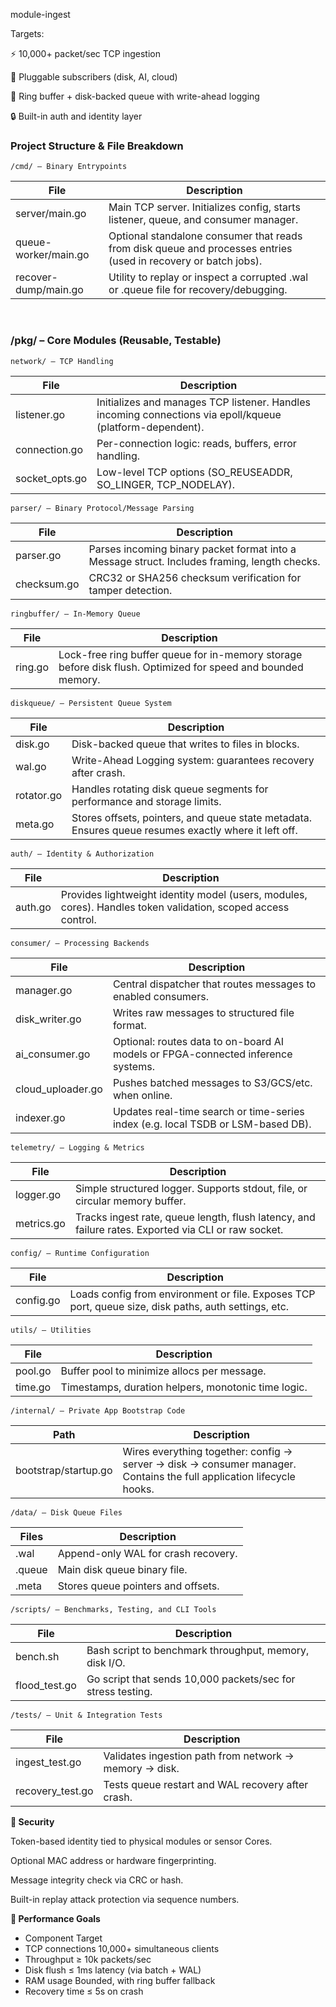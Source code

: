 module-ingest

Targets:

⚡ 10,000+ packet/sec TCP ingestion

🧠 Pluggable subscribers (disk, AI, cloud)

💽 Ring buffer + disk-backed queue with write-ahead logging

🔒 Built-in auth and identity layer

### Project Structure & File Breakdown

`/cmd/ – Binary Entrypoints`

| File	                  | Description                                                                                                     |
|------------------------|-----------------------------------------------------------------------------------------------------------------|
| server/main.go	 | Main TCP server. Initializes config, starts listener, queue, and consumer manager.                              |
| queue-worker/main.go	  | Optional standalone consumer that reads from disk queue and processes entries (used in recovery or batch jobs). |
| recover-dump/main.go	  | Utility to replay or inspect a corrupted .wal or .queue file for recovery/debugging.                            |

<br />

### /pkg/ – Core Modules (Reusable, Testable)
`network/ – TCP Handling`

| File            | 	Description                                                                                              |
|-----------------|-----------------------------------------------------------------------------------------------------------|
| listener.go	    | Initializes and manages TCP listener. Handles incoming connections via epoll/kqueue (platform-dependent). |
| connection.go	  | Per-connection logic: reads, buffers, error handling.                                                     |
| socket_opts.go	 | Low-level TCP options (SO_REUSEADDR, SO_LINGER, TCP_NODELAY).                                             |

`parser/ – Binary Protocol/Message Parsing`

| File         | 	Description                                                                                 |
|--------------|----------------------------------------------------------------------------------------------| 
| parser.go	   | Parses incoming binary packet format into a Message struct. Includes framing, length checks. |
| checksum.go	 | CRC32 or SHA256 checksum verification for tamper detection.                                  |

`ringbuffer/ – In-Memory Queue`

| File     | 	Description                                                                                                 |
|----------|--------------------------------------------------------------------------------------------------------------|
| ring.go	 | Lock-free ring buffer queue for in-memory storage before disk flush. Optimized for speed and bounded memory. |

`diskqueue/ – Persistent Queue System`

| File	       | Description                                                                                          |
|-------------|------------------------------------------------------------------------------------------------------|
| disk.go	    | Disk-backed queue that writes to files in blocks.                                                    |
| wal.go	     | Write-Ahead Logging system: guarantees recovery after crash.                                         |
| rotator.go	 | Handles rotating disk queue segments for performance and storage limits.                             |
| meta.go	    | Stores offsets, pointers, and queue state metadata. Ensures queue resumes exactly where it left off. |

`auth/ – Identity & Authorization`

| File    | 	Description                                                                                                   |
|---------|----------------------------------------------------------------------------------------------------------------|
| auth.go | 	Provides lightweight identity model (users, modules, cores). Handles token validation, scoped access control. |

`consumer/ – Processing Backends`

| File              | 	Description                                                                      |
|-------------------|-----------------------------------------------------------------------------------|
| manager.go	       | Central dispatcher that routes messages to enabled consumers.                     |
| disk_writer.go	   | Writes raw messages to structured file format.                                    |
| ai_consumer.go    | 	Optional: routes data to on-board AI models or FPGA-connected inference systems. |
| cloud_uploader.go | 	Pushes batched messages to S3/GCS/etc. when online.                              |
| indexer.go	       | Updates real-time search or time-series index (e.g. local TSDB or LSM-based DB).  |

`telemetry/ – Logging & Metrics`

| File	      | Description                                                                                          |
|------------|------------------------------------------------------------------------------------------------------|
| logger.go	 | Simple structured logger. Supports stdout, file, or circular memory buffer.                          |
| metrics.go | 	Tracks ingest rate, queue length, flush latency, and failure rates. Exported via CLI or raw socket. |

`config/ – Runtime Configuration`

| File      | 	Description                                                                                          |
|-----------|-------------------------------------------------------------------------------------------------------|
| config.go | 	Loads config from environment or file. Exposes TCP port, queue size, disk paths, auth settings, etc. |

`utils/ – Utilities`

| File    | 	Description                                         |
|---------|------------------------------------------------------|
| pool.go | 	Buffer pool to minimize allocs per message.         |
| time.go | 	Timestamps, duration helpers, monotonic time logic. |

`/internal/ – Private App Bootstrap Code`

| Path                  | 	Description                                                                                                         |
|-----------------------|----------------------------------------------------------------------------------------------------------------------|
| bootstrap/startup.go	 | Wires everything together: config → server → disk → consumer manager. Contains the full application lifecycle hooks. |

`/data/ – Disk Queue Files`

| Files |	Description |
|----------------|-------------------------------------------------------------|
| .wal |	Append-only WAL for crash recovery. |
| .queue	 | Main disk queue binary file. |
| .meta	| Stores queue pointers and offsets. |

`/scripts/ – Benchmarks, Testing, and CLI Tools`

| File           | Description                                                 |
|----------------|-------------------------------------------------------------|
| bench.sh	      | Bash script to benchmark throughput, memory, disk I/O.      |
| flood_test.go	 | Go script that sends 10,000 packets/sec for stress testing. |

`/tests/ – Unit & Integration Tests`

| File              | Description                                            |
|-------------------|--------------------------------------------------------|
| ingest_test.go	   | Validates ingestion path from network → memory → disk. |
| recovery_test.go	 | Tests queue restart and WAL recovery after crash.      |

**🔐 Security**

Token-based identity tied to physical modules or sensor Cores.

Optional MAC address or hardware fingerprinting.

Message integrity check via CRC or hash.

Built-in replay attack protection via sequence numbers.

**🚀 Performance Goals**
* Component	Target
* TCP connections	10,000+ simultaneous clients
* Throughput	≥ 10k packets/sec
* Disk flush	≤ 1ms latency (via batch + WAL)
* RAM usage	Bounded, with ring buffer fallback
* Recovery time	≤ 5s on crash
